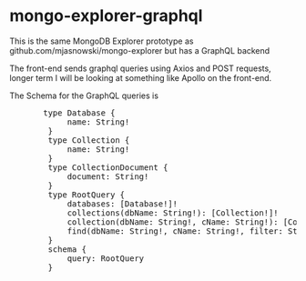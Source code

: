 # mongo-explorer-graphql

This is the same MongoDB Explorer prototype as github.com/mjasnowski/mongo-explorer but has a GraphQL backend

The front-end sends graphql queries using Axios and POST requests, longer term I will be looking at something like Apollo on the front-end.

The Schema for the GraphQL queries is

<pre>
       type Database {
            name: String!
        }
        type Collection {
            name: String!
        }
        type CollectionDocument {
            document: String!
        }
        type RootQuery {
            databases: [Database!]!
            collections(dbName: String!): [Collection!]!
            collection(dbName: String!, cName: String!): [CollectionDocument!]!
            find(dbName: String!, cName: String!, filter: String!): [CollectionDocument!]!
        }
        schema {
            query: RootQuery
        }
        
</pre>
